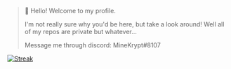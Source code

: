 > 👋 Hello! Welcome to my profile.
> 
> I'm not really sure why you'd be here, but take a look around!
> Well all of my repos are private but whatever...
>
> Message me through discord: MineKrypt#8107

[![Streak](https://github-readme-streak-stats.herokuapp.com?user=minekrypt&theme=city-lights&hide_border=true)](https://git.io/streak-stats)
